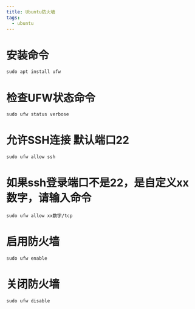 ```yaml
---
title: Ubuntu防火墙
tags:
  - ubuntu
---
```


# 安装命令
```shell script  
sudo apt install ufw
```
# 检查UFW状态命令
```shell script  
sudo ufw status verbose
```
# 允许SSH连接 默认端口22
```shell script  
sudo ufw allow ssh
```
# 如果ssh登录端口不是22，是自定义xx数字，请输入命令
```shell script  
sudo ufw allow xx数字/tcp
```
# 启用防火墙
```shell script  
sudo ufw enable
```
# 关闭防火墙
```shell script   
sudo ufw disable
```
